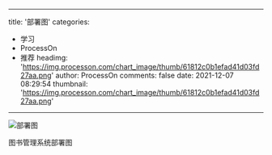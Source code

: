 
---
title: '部署图'
categories: 
 - 学习
 - ProcessOn
 - 推荐
headimg: 'https://img.processon.com/chart_image/thumb/61812c0b1efad41d03fd27aa.png'
author: ProcessOn
comments: false
date: 2021-12-07 08:29:54
thumbnail: 'https://img.processon.com/chart_image/thumb/61812c0b1efad41d03fd27aa.png'
---

<div>   
<img class="thumb" alt="部署图" src="https://img.processon.com/chart_image/thumb/61812c0b1efad41d03fd27aa.png" referrerpolicy="no-referrer">
<p>图书管理系统部署图</p>  
</div>
            